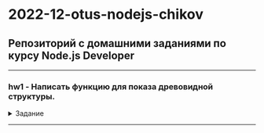 <h1>2022-12-otus-nodejs-chikov</h1>

<h2> Репозиторий с домашними заданиями по курсу Node.js Developer</h2>

___

<h3 id="hw1"> hw1 - Написать функцию для показа древовидной структуры.</h3>
<details>
<summary>Задание</summary>
Можно выполнять одну из двух предложенных примеров задач.

1: Написать функцию для показа древовидной структуры.

Пример данных:

```json
{
  "name": 1,
  "items": [
    {
      "name": 2,
      "items": [
        {
          "name": 3
        },
        {
          "name": 4
        }
      ],
    {
      "name": 5,
      "items": [
        {
          "name": 6
        }
      ]
    }
  ]
}
```

Пример запуска программы:

    npm start

Ожидаемый результат:

    1
    ├── 2
    │ ├── 3
    │ └── 4
    ├── 5
    └── 6

2: Написать утилиту tree для удобного показа структуры файлов директории.
Утилита должна принимать на вход обязательный аргумент — путь до директории для показа ее структуры. Также она должна
понимать опцию глубину показа --depth, -d с числом в качестве значения.

Пример запуска программы:

    tree Node.js -d 2

Ожидаемый результат:

    Node.js
    ├── cluster
    │ └── drawTree.js
    ├── domain
    │ ├── error.js
    │ ├── flow.js
    │ └── run.js
    ├── errors
    │ ├── counter.js
    │ └── try-catch.js
    ├──worker
    └── drawTree.js
    4 directories, 7 files

</details>

___